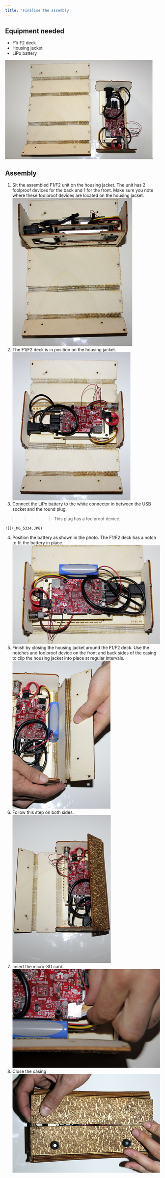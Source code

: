 ```yaml
---
title: 'Finalise the assembly'
---
```


## Equipment needed

* F1/ F2 deck
* Housing jacket
* LiPo battery

![](_MG_5326.JPG)

## Assembly

1. Sit the assembled F1/F2 unit on the housing jacket. 
   The unit has 2 foolproof devices for the back and 1 for the front. Make sure you note where these foolproof devices are located on the housing jacket.    
    ![](_MG_5327.JPG)
2. The F1/F2 deck is in position on the housing jacket.     
    ![](_MG_5328.JPG)
3. Connect the LiPo battery to the white connector in between the USB socket and the round plug. 
>>>> This plug has a foolproof device.

    ![](_MG_5334.JPG)
4. Position the battery as shown in the photo. The F1/F2 deck has a notch to fit the battery in place.     
    ![](_MG_5335.JPG)
5. Finish by closing the housing jacket around the F1/F2 deck. Use the notches and foolproof device on the front and back sides of the casing to clip the housing jacket into place at regular intervals.     
    ![](_MG_5336.JPG)
6. Follow this step on both sides.    
    ![](_MG_5337.JPG)
7. Insert the micro-SD card.     
    ![](_MG_5340.JPG)
8. Close the casing.     
    ![](_MG_5343.JPG)



